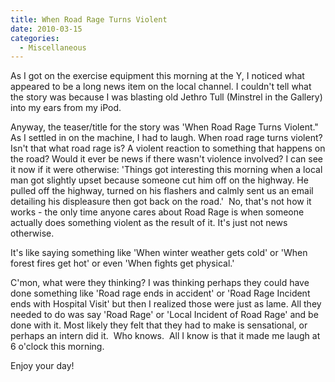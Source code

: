 ```yaml
---
title: When Road Rage Turns Violent
date: 2010-03-15
categories: 
  - Miscellaneous
---
```


As I got on the exercise equipment this morning at the Y, I noticed what appeared to be a long news item on the local channel. I couldn't tell what the story was because I was blasting old Jethro Tull (Minstrel in the Gallery) into my ears from my iPod.

Anyway, the teaser/title for the story was 'When Road Rage Turns Violent." As I settled in on the machine, I had to laugh. When road rage turns violent? Isn't that what road rage is? A violent reaction to something that happens on the road? Would it ever be news if there wasn't violence involved? I can see it now if it were otherwise: 'Things got interesting this morning when a local man got slightly upset because someone cut him off on the highway. He pulled off the highway, turned on his flashers and calmly sent us an email detailing his displeasure then got back on the road.'  No, that's not how it works - the only time anyone cares about Road Rage is when someone actually does something violent as the result of it. It's just not news otherwise.

It's like saying something like 'When winter weather gets cold' or 'When forest fires get hot' or even 'When fights get physical.'

C'mon, what were they thinking? I was thinking perhaps they could have done something like 'Road rage ends in accident' or 'Road Rage Incident ends with Hospital Visit' but then I realized those were just as lame. All they needed to do was say 'Road Rage' or 'Local Incident of Road Rage' and be done with it. Most likely they felt that they had to make is sensational, or perhaps an intern did it.  Who knows.  All I know is that it made me laugh at 6 o'clock this morning.

Enjoy your day!
